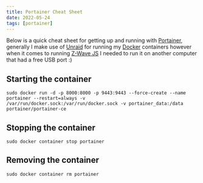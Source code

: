 ```yaml
---
title: Portainer Cheat Sheet
date: 2022-05-24
tags: [portainer]
---
```


Below is a quick cheat sheet for getting up and running with [Portainer](https://www.portainer.io/), generally I make use of [Unraid](https://unraid.net/) for running my [Docker](https://www.docker.com/products/docker-desktop/) containers however when it comes to running [Z-Wave JS](https://github.com/zwave-js) I needed to run it on another computer that had a free USB port :)

## Starting the container
```shell
sudo docker run -d -p 8000:8000 -p 9443:9443 --force-create --name portainer --restart=always -v /var/run/docker.sock:/var/run/docker.sock -v portainer_data:/data portainer/portainer-ce
```

## Stopping the container
```shell
sudo docker container stop portainer
```

## Removing the container
```shell
sudo docker container rm portainer
```
